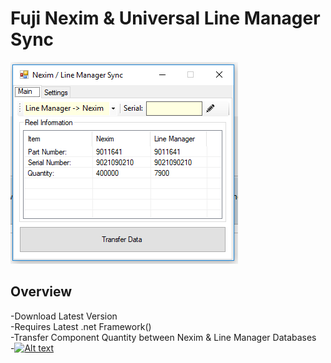 # Fuji Nexim & Universal Line Manager Sync
![alt text](https://raw.githubusercontent.com/smttools/smttoolbox/master/syncmain.PNG)
## Overview
-Download Latest Version  
-Requires Latest .net Framework()  
-Transfer Component Quantity between Nexim & Line Manager Databases  
-[![Alt text](https://img.youtube.com/vi/VID/0.jpg)](https://www.youtube.com/watch?v=VID)

